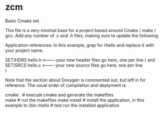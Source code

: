 zcm
===

Basic Cmake set.

This file is a very minimal base for a project based around Cmake / make / gcc.
Add any number of .c and .h files, making sure to update the following:

Application references:
In this example, grep for rhello and replace it with your project name.


SET(HDRS 
  hello.h
  <----your new header files go here, one per line
)
and
SET(SRCS
  hello.c
  <----your new source files go here, one per line  
)

Note that the section about Doxygen is commented out, but left in for reference.
The usual order of compilation and deplyment is:

cmake .       #  execute cmake and generate the makefiles  
make          #  run the makefiles
make install  #  install the application, in this example to /bin
rhello        #  test run the installed application

